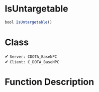 # IsUntargetable
```js
bool IsUntargetable()
```
# Class
✔ `Server: CDOTA_BaseNPC`  
✔ `Client: C_DOTA_BaseNPC`  

# Function Description

